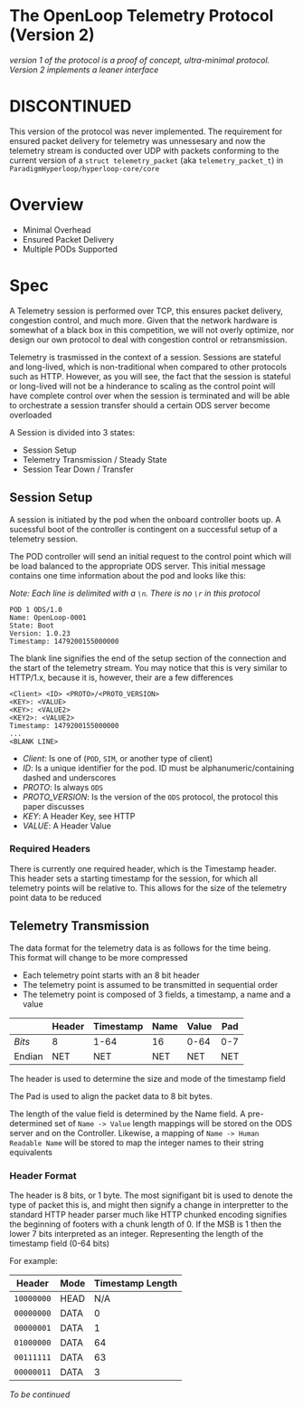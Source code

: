 # The OpenLoop Telemetry Protocol (Version 2)

_version 1 of the protocol is a proof of concept, ultra-minimal protocol.  Version 2 implements a leaner interface_

# DISCONTINUED

This version of the protocol was never implemented. The requirement for ensured
packet delivery for telemetry was unnessesary and now the telemetry stream is
conducted over UDP with packets conforming to the current version of a 
`struct telemetry_packet` (aka `telemetry_packet_t`) in `ParadigmHyperloop/hyperloop-core/core`

# Overview

- Minimal Overhead
- Ensured Packet Delivery
- Multiple PODs Supported

# Spec

A Telemetry session is performed over TCP, this ensures packet delivery, 
congestion control, and much more.  Given that the network hardware is 
somewhat of a black box in this competition, we will not overly optimize, 
nor design our own protocol to deal with congestion control or retransmission.

Telemetry is trasmissed in the context of a session. Sessions are stateful and
long-lived, which is non-traditional when compared to other protocols such as 
HTTP. However, as you will see, the fact that the session is stateful or 
long-lived will not be a hinderance to scaling as the control point will have
complete control over when the session is terminated and will be able to 
orchestrate a session transfer should a certain ODS server become overloaded

A Session is divided into 3 states:

- Session Setup
- Telemetry Transmission / Steady State
- Session Tear Down / Transfer

## Session Setup

A session is initiated by the pod when the onboard controller boots up. A
sucessful boot of the controller is contingent on a successful setup of a
telemetry session.

The POD controller will send an initial request to the control point which 
will be load balanced to the appropriate ODS server.  This initial message
contains one time information about the pod and looks like this:

_Note: Each line is delimited with a `\n`.  There is no `\r` in this protocol_

```
POD 1 ODS/1.0
Name: OpenLoop-0001
State: Boot
Version: 1.0.23
Timestamp: 1479200155000000

```

The blank line signifies the end of the setup section of the connection and
the start of the telemetry stream. You may notice that this is very similar
to HTTP/1.x, because it is, however, their are a few differences


```
<Client> <ID> <PROTO>/<PROTO_VERSION>
<KEY>: <VALUE>
<KEY>: <VALUE2>
<KEY2>: <VALUE2>
Timestamp: 1479200155000000
...
<BLANK LINE>
```

* *Client*: Is one of (`POD`, `SIM`, or another type of client)
* *ID*: Is a unique identifier for the pod. ID must be alphanumeric/containing dashed and underscores
* *PROTO*: Is always `ODS`
* *PROTO_VERSION*: Is the version of the `ODS` protocol, the protocol this paper discusses
* *KEY*: A Header Key, see HTTP
* *VALUE*: A Header Value

### Required Headers

There is currently one required header, which is the Timestamp header. 
This header sets a starting timestamp for the session, for which all telemetry points will be 
relative to. This allows for the size of the telemetry point data to be reduced

## Telemetry Transmission

The data format for the telemetry data is as follows for the time being.  
This format will change to be more compressed

* Each telemetry point starts with an 8 bit header
* The telemetry point is assumed to be transmitted in sequential order
* The telemetry point is composed of 3 fields, a timestamp, a name and a value

|        | Header | Timestamp         | Name    | Value | Pad |
|--------|--------|-------------------|---------|-------|-----|
| *Bits* | 8      | 1-64              | 16      | 0-64  | 0-7 |
| Endian | NET    | NET               | NET     | NET   | NET |

The header is used to determine the size and mode of the timestamp field

The Pad is used to align the packet data to 8 bit bytes.

The length of the value field is determined by the Name field.  A pre-determined
set of `Name -> Value` length mappings will be stored on the ODS server and on the
Controller.  Likewise, a mapping of `Name -> Human Readable Name` will be stored to
map the integer names to their string equivalents

### Header Format

The header is 8 bits, or 1 byte. The most signifigant bit is used to denote the type
of packet this is, and might then signify a change in interpretter to the standard 
HTTP header parser much like HTTP chunked encoding signifies the beginning of footers
with a chunk length of 0. If the MSB is 1 then the lower 7 bits interpreted as an 
integer. Representing the length of the timestamp field (0-64 bits)

For example:

| Header     | Mode | Timestamp Length  |
|------------|------|-------------------|
| `10000000` | HEAD | N/A               |
| `00000000` | DATA | 0                 |
| `00000001` | DATA | 1                 |
| `01000000` | DATA | 64                |
| `00111111` | DATA | 63                |
| `00000011` | DATA | 3                 |

_To be continued_

